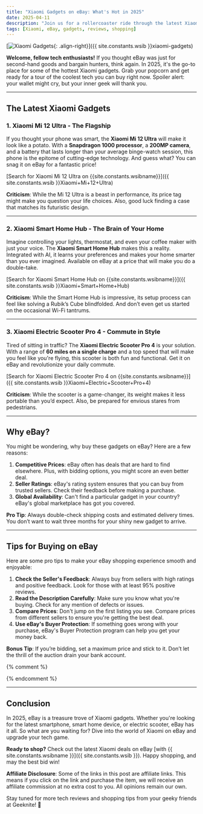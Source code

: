 ```yaml
---
title: "Xiaomi Gadgets on eBay: What's Hot in 2025"
date: 2025-04-11
description: "Join us for a rollercoaster ride through the latest Xiaomi gadgets available on eBay in 2025. Tech, humor, and shopping tips included!"
tags: [Xiaomi, eBay, gadgets, reviews, shopping]
---
```


[![Xiaomi Gadgets](https://i.imgur.com/4Fj2C76m.jpg){: .align-right}]({{ site.constants.wsib }}xiaomi-gadgets)

**Welcome, fellow tech enthusiasts!** If you thought eBay was just for second-hand goods and bargain hunters, think again. In 2025, it's the go-to place for some of the hottest Xiaomi gadgets. Grab your popcorn and get ready for a tour of the coolest tech you can buy right now. Spoiler alert: your wallet might cry, but your inner geek will thank you.

---

## **The Latest Xiaomi Gadgets**

### 1. Xiaomi Mi 12 Ultra - The Flagship

If you thought your phone was smart, the **Xiaomi Mi 12 Ultra** will make it look like a potato. With a **Snapdragon 1000 processor**, a **200MP camera**, and a battery that lasts longer than your average binge-watch session, this phone is the epitome of cutting-edge technology. And guess what? You can snag it on eBay for a fantastic price!

[Search for Xiaomi Mi 12 Ultra on {{site.constants.wsibname}}]({{ site.constants.wsib }}Xiaomi+Mi+12+Ultra)

**Criticism**: While the Mi 12 Ultra is a beast in performance, its price tag might make you question your life choices. Also, good luck finding a case that matches its futuristic design.

---

### 2. Xiaomi Smart Home Hub - The Brain of Your Home

Imagine controlling your lights, thermostat, and even your coffee maker with just your voice. The **Xiaomi Smart Home Hub** makes this a reality. Integrated with AI, it learns your preferences and makes your home smarter than you ever imagined. Available on eBay at a price that will make you do a double-take.

[Search for Xiaomi Smart Home Hub on {{site.constants.wsibname}}]({{ site.constants.wsib }}Xiaomi+Smart+Home+Hub)

**Criticism**: While the Smart Home Hub is impressive, its setup process can feel like solving a Rubik’s Cube blindfolded. And don’t even get us started on the occasional Wi-Fi tantrums.

---

### 3. Xiaomi Electric Scooter Pro 4 - Commute in Style

Tired of sitting in traffic? The **Xiaomi Electric Scooter Pro 4** is your solution. With a range of **60 miles on a single charge** and a top speed that will make you feel like you're flying, this scooter is both fun and functional. Get it on eBay and revolutionize your daily commute.

[Search for Xiaomi Electric Scooter Pro 4 on {{site.constants.wsibname}}]({{ site.constants.wsib }}Xiaomi+Electric+Scooter+Pro+4)

**Criticism**: While the scooter is a game-changer, its weight makes it less portable than you’d expect. Also, be prepared for envious stares from pedestrians.

---

## **Why eBay?**

You might be wondering, why buy these gadgets on eBay? Here are a few reasons:

1. **Competitive Prices**: eBay often has deals that are hard to find elsewhere. Plus, with bidding options, you might score an even better deal.
2. **Seller Ratings**: eBay's rating system ensures that you can buy from trusted sellers. Check their feedback before making a purchase.
3. **Global Availability**: Can't find a particular gadget in your country? eBay's global marketplace has got you covered.

**Pro Tip**: Always double-check shipping costs and estimated delivery times. You don’t want to wait three months for your shiny new gadget to arrive.

---

## **Tips for Buying on eBay**

Here are some pro tips to make your eBay shopping experience smooth and enjoyable:

1. **Check the Seller's Feedback**: Always buy from sellers with high ratings and positive feedback. Look for those with at least 95% positive reviews.
2. **Read the Description Carefully**: Make sure you know what you're buying. Check for any mention of defects or issues.
3. **Compare Prices**: Don't jump on the first listing you see. Compare prices from different sellers to ensure you're getting the best deal.
4. **Use eBay's Buyer Protection**: If something goes wrong with your purchase, eBay's Buyer Protection program can help you get your money back.

**Bonus Tip**: If you’re bidding, set a maximum price and stick to it. Don’t let the thrill of the auction drain your bank account.

 {% comment %}
<!-- ---

## **Comparison with Other Platforms**

### [Amazon vs eBay: Where Should You Buy Your Tech?]({%- post_url 2025-03-15-amazon-vs-ebay-tech-buying-guide -%})

While Amazon offers convenience and fast shipping, eBay shines with its competitive pricing and global availability. For Xiaomi gadgets, eBay often has exclusive deals that are hard to beat.

### [Top 5 Xiaomi Gadgets of 2025]({%- post_url 2025-04-01-top-5-xiaomi-gadgets -%})

If you’re curious about other Xiaomi products worth buying, check out our list of the top 5 Xiaomi gadgets of 2025. Spoiler: the Mi 12 Ultra makes the cut. -->
{% endcomment %}

---

## **Conclusion**

In 2025, eBay is a treasure trove of Xiaomi gadgets. Whether you're looking for the latest smartphone, smart home device, or electric scooter, eBay has it all. So what are you waiting for? Dive into the world of Xiaomi on eBay and upgrade your tech game.

**Ready to shop?** Check out the latest Xiaomi deals on eBay [with {{ site.constants.wsibname }}]({{ site.constants.wsib }}). Happy shopping, and may the best bid win!

**Affiliate Disclosure**: Some of the links in this post are affiliate links. This means if you click on the link and purchase the item, we will receive an affiliate commission at no extra cost to you. All opinions remain our own.

Stay tuned for more tech reviews and shopping tips from your geeky friends at Geeknite! 🚀
